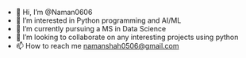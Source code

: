 - 👋 Hi, I’m @Naman0606
- 👀 I’m interested in Python programming and AI/ML
- 🌱 I’m currently pursuing a MS in Data Science
- 💞️ I’m looking to collaborate on any interesting projects using python
- 📫 How to reach me namanshah0506@gmail.com

<!---
Naman0606/Naman0606 is a ✨ special ✨ repository because its `README.md` (this file) appears on your GitHub profile.
You can click the Preview link to take a look at your changes.
--->
